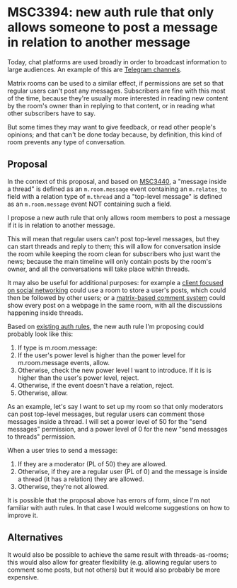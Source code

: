 # MSC3394: new auth rule that only allows someone to post a message in relation to another message

Today, chat platforms are used broadly in order to broadcast information to large audiences.
An example of this are [Telegram channels](https://telegram.org/tour/channels/).

Matrix rooms can be used to a similar effect, if permissions are set so that regular
users can't post any messages. Subscribers are fine with this most of the time, because
they're usually more interested in reading new content by the room's owner than in
replying to that content, or in reading what other subscribers have to say.

But some times they may want to give feedback, or read other people's opinions; and that
can't be done today because, by definition, this kind of room prevents any type of conversation.

## Proposal

In the context of this proposal, and based on [MSC3440](https://github.com/matrix-org/matrix-doc/pull/3440),
a "message inside a thread" is defined as an `m.room.message` event containing an `m.relates_to` field
with a relation type of `m.thread` and a "top-level message" is defined as an `m.room.message` event
NOT containing such a field.

I propose a new auth rule that only allows room members to post a message if it is
in relation to another message.

This will mean that regular users can't post top-level messages, but they can start threads
and reply to them; this will allow for conversation inside the room while keeping the room
clean for subscribers who just want the news; because the main timeline will only contain
posts by the room's owner, and all the conversations will take place within threads.

It may also be useful for additional purposes: for example a [client focused on social networking](https://matrix.org/blog/2020/12/18/introducing-cerulean) could use a room
to store a user's posts, which could then be followed by other users; or a [matrix-based comment system](https://cactus.chat/) could show
every post on a webpage in the same room, with all the discussions happening inside threads.

Based on [existing auth rules](https://spec.matrix.org/latest/rooms/v7/#authorization-rules), the new auth rule I'm proposing
could probably look like this:

1. If type is m.room.message:
  1. If the user's power level is higher than the power level for m.room.message events, allow.
  2. Otherwise, check the new power level I want to introduce. If it is is higher than the user's power level, reject.
  3. Otherwise, if the event doesn't have a relation, reject.
  4. Otherwise, allow.

As an example, let's say I want to set up my room so that only moderators can post top-level messages,
but regular users can comment those messages inside a thread. I will set a power level of 50 for the
"send messages" permission, and a power level of 0 for the new "send messages to threads" permission.

When a user tries to send a message:

1. If they are a moderator (PL of 50) they are allowed.
2. Otherwise, if they are a regular user (PL of 0) and the message is inside a thread (it has a relation) they are allowed.
3. Otherwise, they're not allowed.

It is possible that the proposal above has errors of form, since I'm not familiar with auth rules. In that
case I would welcome suggestions on how to improve it.

## Alternatives

It would also be possible to achieve the same result with threads-as-rooms; this would
also allow for greater flexibility (e.g. allowing regular users to comment some posts,
but not others) but it would also probably be more expensive.
